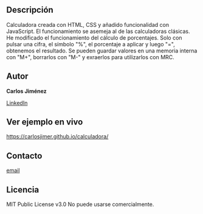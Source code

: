 ## Descripción

Calculadora creada con HTML, CSS y añadido funcionalidad con JavaScript.
El funcionamiento se asemeja al de las calculadoras clásicas.
He modificado el funcionamiento del cálculo de porcentajes. Solo con pulsar una cifra, el símbolo "%", el porcentaje a aplicar y luego "=", obtenemos el resultado.
Se pueden guardar valores en una memoria interna con "M+", borrarlos con "M-" y exraerlos para utilizarlos con MRC.

## Autor
**Carlos Jiménez**

[LinkedIn](http://www.linkedin.com/in/carlosjmpro)

## Ver ejemplo en vivo
https://carlosjimer.github.io/calculadora/

## Contacto
[email](carlosjmpro@gmail.com)

## Licencia
MIT Public License v3.0
No puede usarse comercialmente.
